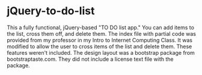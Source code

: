 # jQuery-to-do-list

This a fully functional, jQuery-based "TO DO list app." You can add items to the list, cross them off, and delete them. The index file 
with partial code was provided from my professor in my Intro to Internet Computing Class. It was modified to allow the user to cross items
of the list and delete them. These features weren't included. The design layout was a bootstrap package from bootstraptaste.com. They did not include 
a license text file with the package.
